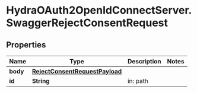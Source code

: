 # HydraOAuth2OpenIdConnectServer.SwaggerRejectConsentRequest

## Properties
Name | Type | Description | Notes
------------ | ------------- | ------------- | -------------
**body** | [**RejectConsentRequestPayload**](RejectConsentRequestPayload.md) |  | 
**id** | **String** | in: path | 


